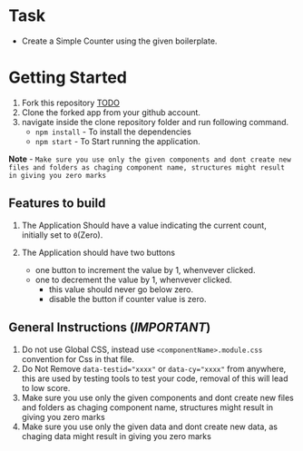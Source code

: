 # Task

- Create a Simple Counter using the given boilerplate.

# Getting Started

1. Fork this repository [TODO](TODO)
2. Clone the forked app from your github account.
3. navigate inside the clone repository folder and run following command.
   - `npm install` - To install the dependencies
   - `npm start` - To Start running the application.

**Note** - `Make sure you use only the given components and dont create new files and folders as chaging component name, structures might result in giving you zero marks`

## Features to build

1. The Application Should have a value indicating the current count, initially set to `0`(Zero).

2. The Application should have two buttons
   - one button to increment the value by 1, whenvever clicked.
   - one to decrement the value by 1, whenvever clicked.
     - this value should never go below zero.
     - disable the button if counter value is zero.

## General Instructions (**_IMPORTANT_**)

1. Do not use Global CSS, instead use `<componentName>.module.css` convention for Css in that file.
2. Do Not Remove `data-testid="xxxx"` or `data-cy="xxxx"` from anywhere, this are used by testing tools to test your code, removal of this will lead to low score.
3. Make sure you use only the given components and dont create new files and folders as chaging component name, structures might result in giving you zero marks
4. Make sure you use only the given data and dont create new data, as chaging data might result in giving you zero marks
